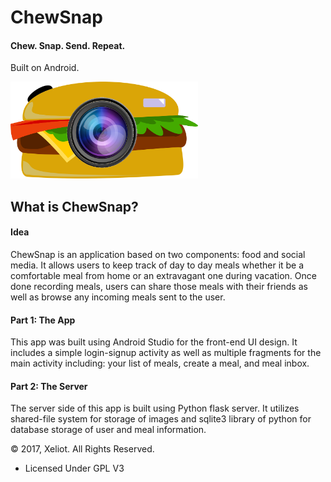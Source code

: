 # ChewSnap
#### Chew. Snap. Send. Repeat. 

Built on Android.

<img src="/Misc/ChewSnapLogo.png" width="300">  

## What is ChewSnap?

#### Idea

ChewSnap is an application based on two components: food and social media. It allows users to keep track of day to day meals whether it be a comfortable meal from home or an extravagant one during vacation. Once done recording meals, users can share those meals with their friends as well as browse any incoming meals sent to the user.

#### Part 1: The App

This app was built using Android Studio for the front-end UI design. It includes a simple login-signup activity as well as multiple fragments for the main activity including: your list of meals, create a meal, and meal inbox.

#### Part 2: The Server

The server side of this app is built using Python flask server. It utilizes shared-file system for storage of images and sqlite3 library of python for database storage of user and meal information.

&copy; 2017, Xeliot. All Rights Reserved.  
- Licensed Under GPL V3
